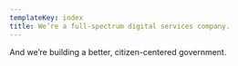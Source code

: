 ```yaml
---
templateKey: index
title: We’re a full-spectrum digital services company.
---
```

And we’re building a better, citizen-centered government.
